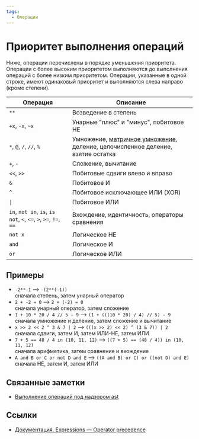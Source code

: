 ```yaml
---
tags:
  - Операции
---
```


# Приоритет выполнения операций

Ниже, операции перечислены в порядке уменьшения приоритета. Операции с более высоким приоритетом выполняются до выполнения операций с более низким приоритетом. Операции, указанные в одной строке, имеют одинаковый приоритет и выполняются слева направо (кроме степени).

| Операция                                                         | Описание                                                                                             |
|------------------------------------------------------------------|------------------------------------------------------------------------------------------------------|
| `**`                                                             | Возведение в степень                                                                                 |
| `+x`, `-x`, `~x`                                                 | Унарные "плюс" и "минус", побитовое НЕ                                                               |
| `*`, `@`, `/`, `//`, `%`                                         | Умножение, [матричное умножение](matmul-operator.md), деление, целочисленное деление, взятие остатка |
| `+`, `-`                                                         | Сложение, вычитание                                                                                  |
| `<<`, `>>`                                                       | Побитовые сдвиги влево и вправо                                                                      |
| `&`                                                              | Побитовое И                                                                                          |
| `^`                                                              | Побитовое исключающее ИЛИ (XOR)                                                                      |
| <code>&#124;</code>                                              | Побитовое ИЛИ                                                                                        |
| `in`, `not in`, `is`, `is not`, `<`, `<=`, `>`, `>=`, `!=`, `==` | Вхождение, идентичность, операторы сравнения                                                         |
| `not x`                                                          | Логическое НЕ                                                                                        |
| `and`                                                            | Логическое И                                                                                         |
| `or`                                                             | Логическое ИЛИ                                                                                       |

## Примеры

- `-2**-1` --> `-(2**(-1))` <br/>сначала степень, затем унарный оператор
- `2 + -2 = 0` --> `2 + (-2) = 0` <br/>сначала унарный оператор, затем сложение
- `1 + 10 * 20 / 4 // 5 - 9` --> `(1 + (((10 * 20) / 4) // 5) - 9` <br/>сначала умножение и деление, затем сложение и вычитание
- `x >> 2 << 2 ^ 3 & 7 | 2` --> `(((x >> 2) << 2) ^ (3 & 7)) | 2` <br/>сначала сдвиги, затем И, затем ИЛИ-НЕ, затем ИЛИ
- `7 + 5 == 48 / 4 in (10, 11, 12)` --> `((7 + 5) == (48 / 4)) in (10, 11, 12)` <br/>сначала арифметика, затем сравнение и вхождение
- `A and B or C or not D and E` --> `((A and B) or C) or ((not D) and E)` <br/>сначала НЕ, затем И, затем ИЛИ

## Связанные заметки
- [Выполнение операций под надзором ast](operator-precedence-ast.md)

## Ссылки

- [Документация. Expressions — Operator precedence](https://docs.python.org/3/reference/expressions.html#operator-precedence)